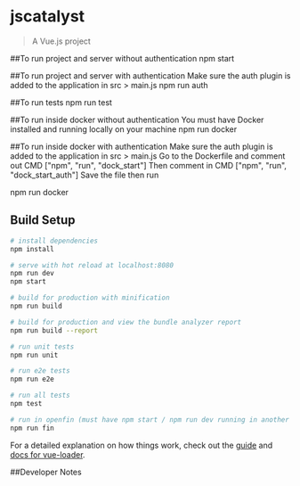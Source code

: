 # jscatalyst

> A Vue.js project

##To run project and server without authentication
npm start

##To run project and server with authentication
Make sure the auth plugin is added to the application in src > main.js
npm run auth

##To run tests
npm run test

##To run inside docker without authentication
You must have Docker installed and running locally on your machine
npm run docker

##To run inside docker with authentication
Make sure the auth plugin is added to the application in src > main.js
Go to the Dockerfile and comment out CMD ["npm", "run", "dock_start"]
Then comment in CMD ["npm", "run", "dock_start_auth"]
Save the file then run

npm run docker

## Build Setup

``` bash
# install dependencies
npm install

# serve with hot reload at localhost:8080
npm run dev
npm start

# build for production with minification
npm run build

# build for production and view the bundle analyzer report
npm run build --report

# run unit tests
npm run unit

# run e2e tests
npm run e2e

# run all tests
npm test

# run in openfin (must have npm start / npm run dev running in another shell)
npm run fin

```

For a detailed explanation on how things work, check out the [guide](http://vuejs-templates.github.io/webpack/) and [docs for vue-loader](http://vuejs.github.io/vue-loader).

##Developer Notes
